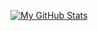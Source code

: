 
[![My GitHub Stats](https://github-readme-stats.vercel.app/api/?username=TheFerryn&count_private=true&theme=tokyonight&showicons=true)]()





